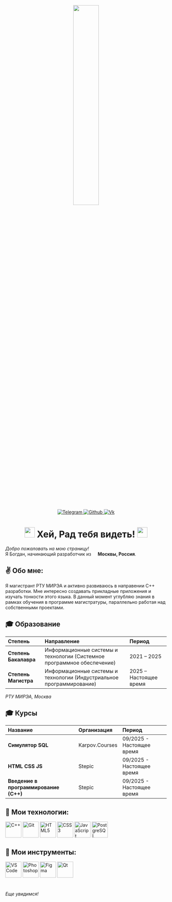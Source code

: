 <p align="center"> <img src="https://user-images.githubusercontent.com/74038190/219923809-b86dc415-a0c2-4a38-bc88-ad6cf06395a8.gif" width = "40%" />
<div id="badges" align="center">
  <a href="https://t.me/jervissss13">
    <img src="https://img.shields.io/badge/Telegram-blue?style=for-the-badge&logo=Telegram&logoColor=white" alt="Telegram"/>
  </a>
  <a href="https://github.com/jervissss" align="center">
    <img src="https://img.shields.io/badge/GitHub-%2312100E.svg?&style=for-the-badge&logo=Github&logoColor=white" alt="Github"/>
  </a>
  <a href="https://vk.com/jervissss13" align="center">
    <img src="https://img.shields.io/badge/Vk-blue?style=for-the-badge&logo=Vk&logoColor=white" alt="Vk"/>
  </a>
</div>

<h1 align="center"> <img src="https://user-images.githubusercontent.com/74038190/213844263-a8897a51-32f4-4b3b-b5c2-e1528b89f6f3.png" height="32" /> Хей, Рад тебя видеть!  
  <img src="https://user-images.githubusercontent.com/74038190/213844263-a8897a51-32f4-4b3b-b5c2-e1528b89f6f3.png" height="32" />
</h1>
<p><i>Добро пожаловать на мою страницу!</i>
</br> Я Богдан, начинающий разработчик из <img src="https://static.vecteezy.com/system/resources/thumbnails/022/110/120/small/russia-flag-round-shape-png.png" width="13"/> <b>Москвы, Россия</b></b>. </p>
<h2 align="left"> ✌ Обо мне:</h2>

<p>
  Я магистрант РТУ МИРЭА и активно развиваюсь в направении C++ разработки. Мне интересно создавать прикладные приложения и изучать тонкости этого языка. В данный момент углубляю знания в рамках обучения в программе магистратуры, параллельно работая над собственными проектами.
</p>

## 🎓 Образование

| Степень | Направление | Период |
| :--- | :--- | :--- |
| **Степень Бакалавра** | Информационные системы и технологии (Системное программное обеспечение) | 2021 – 2025 |
| **Степень Магистра** | Информационные системы и технологии (Индустриальное программирование) | 2025 –  Настоящее время|

*РТУ МИРЭА, Москва*

## 🎓 Курсы

| Название | Организация | Период |
| :--- | :--- | :--- |
| **Симулятор SQL** | Karpov.Courses | 09/2025 - Настоящее время |
| **HTML CSS JS** | Stepic | 09/2025 - Настоящее время |
| **Введение в программирование (С++)** | Stepic | 09/2025 - Настоящее время |


## 🚀 Мои технологии:</h3>
<img src="https://raw.githubusercontent.com/danielcranney/readme-generator/main/public/icons/skills/cplusplus-colored.svg" alt="C++" title="C++" width="50" height="50"  />     </a>
<img src="https://raw.githubusercontent.com/danielcranney/readme-generator/main/public/icons/skills/git-colored.svg" alt="Git" title="Git" width="50" height="50" />     </a>
<img src="https://raw.githubusercontent.com/danielcranney/readme-generator/main/public/icons/skills/html5-colored.svg" alt="HTML5" title="HTML5" width="50" height="50" />     </a>
<img src="https://raw.githubusercontent.com/danielcranney/readme-generator/main/public/icons/skills/css3-colored.svg" alt="CSS3" title="CSS3" width="50" height="50" />     </a>
<img src="https://raw.githubusercontent.com/danielcranney/readme-generator/main/public/icons/skills/javascript-colored.svg" alt="JavaScript" title="JavaScript" width="50" height="50" />     </a>
<img src="https://raw.githubusercontent.com/danielcranney/readme-generator/main/public/icons/skills/postgresql-colored.svg" alt="PostgreSQL" title="PostgreSQL" width="50" height="50" />     </a>
</p>

## 🚀 Мои инструменты:</h3>
<img src="https://raw.githubusercontent.com/danielcranney/readme-generator/main/public/icons/skills/visualstudiocode-colored.svg" alt="VS Code" title="VS Code" width="50" height="50" />     </a>
<img src="https://raw.githubusercontent.com/danielcranney/readme-generator/main/public/icons/skills/photoshop-colored-dark.svg" alt="Photoshop" title="Photoshop" width="50" height="50" />     </a>
<img src="https://raw.githubusercontent.com/danielcranney/readme-generator/main/public/icons/skills/figma-colored.svg" alt="Figma" title="Figma" width="50" height="50" />     </a>
<img src="https://logo.svgcdn.com/l/qt-8x.png" alt="Qt" title="Qt" width="50" height="50" />     </a>
</p>

<h1></h1>

<i>
  Еще увидимся!
</i>
